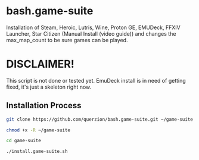 # bash.game-suite
Installation of Steam, Heroic, Lutris, Wine, Proton GE, EMUDeck, FFXIV Launcher, Star Citizen (Manual Install (video guide)) and changes the max_map_count to be sure games can be played. 


# DISCLAIMER!
This script is not done or tested yet. EmuDeck install is in need of getting fixed, it's just a skeleton right now.

## Installation Process
```bash
git clone https://github.com/querzion/bash.game-suite.git ~/game-suite
```
```bash
chmod +x -R ~/game-suite
```
```bash
cd game-suite
```
```bash
./install.game-suite.sh
```
